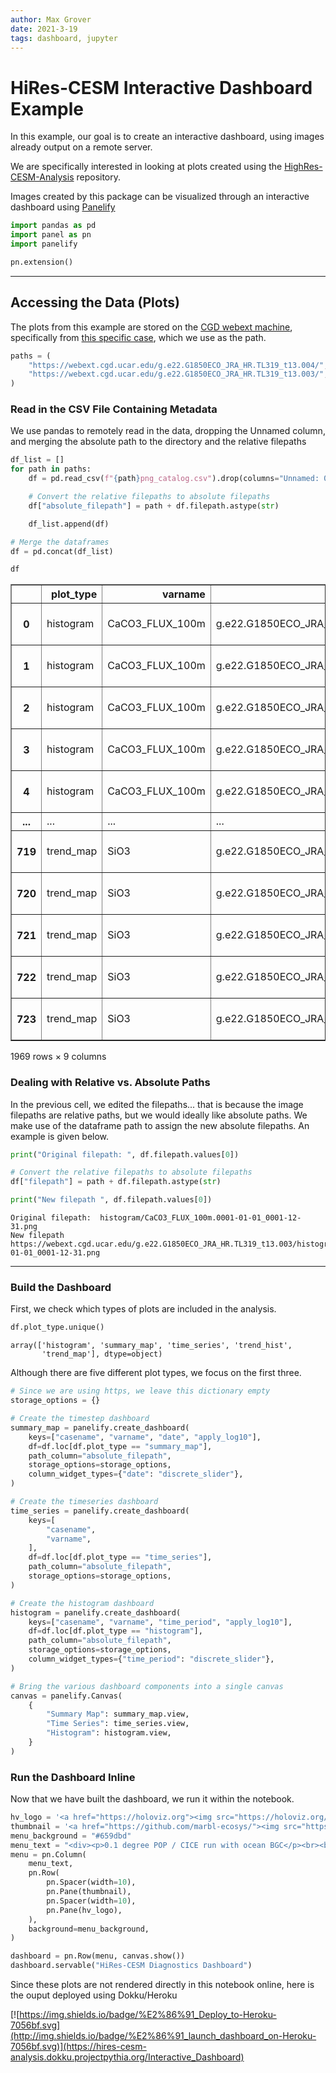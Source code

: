 ```yaml
---
author: Max Grover
date: 2021-3-19
tags: dashboard, jupyter
---
```

# HiRes-CESM Interactive Dashboard Example

In this example, our goal is to create an interactive dashboard, using images already output on a remote server.

We are specifically interested in looking at plots created using the [HighRes-CESM-Analysis](https://github.com/marbl-ecosys/HiRes-CESM-analysis) repository.

Images created by this package can be visualized through an interactive
dashboard using [Panelify](https://github.com/andersy005/panelify)



```python
import pandas as pd
import panel as pn
import panelify

pn.extension()
```





---

## Accessing the Data (Plots)

The plots from this example are stored on the
[CGD webext machine](https://webext.cgd.ucar.edu/), specifically from
[this specific case](https://webext.cgd.ucar.edu/g.e22b05.G1850ECOIAF_JRA.TL319_g17.cocco.001/),
which we use as the path.



```python
paths = (
    "https://webext.cgd.ucar.edu/g.e22.G1850ECO_JRA_HR.TL319_t13.004/",
    "https://webext.cgd.ucar.edu/g.e22.G1850ECO_JRA_HR.TL319_t13.003/",
)
```

### Read in the CSV File Containing Metadata

We use pandas to remotely read in the data, dropping the Unnamed column, and
merging the absolute path to the directory and the relative filepaths



```python
df_list = []
for path in paths:
    df = pd.read_csv(f"{path}png_catalog.csv").drop(columns="Unnamed: 0")

    # Convert the relative filepaths to absolute filepaths
    df["absolute_filepath"] = path + df.filepath.astype(str)

    df_list.append(df)

# Merge the dataframes
df = pd.concat(df_list)
```


```python
df
```




<div>
<style scoped>
    .dataframe tbody tr th:only-of-type {
        vertical-align: middle;
    }

    .dataframe tbody tr th {
        vertical-align: top;
    }

    .dataframe thead th {
        text-align: right;
    }
</style>
<table border="1" class="dataframe">
  <thead>
    <tr style="text-align: right;">
      <th></th>
      <th>plot_type</th>
      <th>varname</th>
      <th>casename</th>
      <th>apply_log10</th>
      <th>time_period</th>
      <th>isel_dict</th>
      <th>filepath</th>
      <th>date</th>
      <th>absolute_filepath</th>
    </tr>
  </thead>
  <tbody>
    <tr>
      <th>0</th>
      <td>histogram</td>
      <td>CaCO3_FLUX_100m</td>
      <td>g.e22.G1850ECO_JRA_HR.TL319_t13.004</td>
      <td>False</td>
      <td>0001-01-01_0001-12-31</td>
      <td>{}</td>
      <td>histogram/CaCO3_FLUX_100m.0001-01-01_0001-12-3...</td>
      <td>NaN</td>
      <td>https://webext.cgd.ucar.edu/g.e22.G1850ECO_JRA...</td>
    </tr>
    <tr>
      <th>1</th>
      <td>histogram</td>
      <td>CaCO3_FLUX_100m</td>
      <td>g.e22.G1850ECO_JRA_HR.TL319_t13.004</td>
      <td>True</td>
      <td>0001-01-01_0001-12-31</td>
      <td>{}</td>
      <td>histogram/CaCO3_FLUX_100m.0001-01-01_0001-12-3...</td>
      <td>NaN</td>
      <td>https://webext.cgd.ucar.edu/g.e22.G1850ECO_JRA...</td>
    </tr>
    <tr>
      <th>2</th>
      <td>histogram</td>
      <td>CaCO3_FLUX_100m</td>
      <td>g.e22.G1850ECO_JRA_HR.TL319_t13.004</td>
      <td>False</td>
      <td>0002-01-01_0002-12-31</td>
      <td>{}</td>
      <td>histogram/CaCO3_FLUX_100m.0002-01-01_0002-12-3...</td>
      <td>NaN</td>
      <td>https://webext.cgd.ucar.edu/g.e22.G1850ECO_JRA...</td>
    </tr>
    <tr>
      <th>3</th>
      <td>histogram</td>
      <td>CaCO3_FLUX_100m</td>
      <td>g.e22.G1850ECO_JRA_HR.TL319_t13.004</td>
      <td>True</td>
      <td>0002-01-01_0002-12-31</td>
      <td>{}</td>
      <td>histogram/CaCO3_FLUX_100m.0002-01-01_0002-12-3...</td>
      <td>NaN</td>
      <td>https://webext.cgd.ucar.edu/g.e22.G1850ECO_JRA...</td>
    </tr>
    <tr>
      <th>4</th>
      <td>histogram</td>
      <td>CaCO3_FLUX_100m</td>
      <td>g.e22.G1850ECO_JRA_HR.TL319_t13.004</td>
      <td>False</td>
      <td>0003-01-01_0003-12-31</td>
      <td>{}</td>
      <td>histogram/CaCO3_FLUX_100m.0003-01-01_0003-12-3...</td>
      <td>NaN</td>
      <td>https://webext.cgd.ucar.edu/g.e22.G1850ECO_JRA...</td>
    </tr>
    <tr>
      <th>...</th>
      <td>...</td>
      <td>...</td>
      <td>...</td>
      <td>...</td>
      <td>...</td>
      <td>...</td>
      <td>...</td>
      <td>...</td>
      <td>...</td>
    </tr>
    <tr>
      <th>719</th>
      <td>trend_map</td>
      <td>SiO3</td>
      <td>g.e22.G1850ECO_JRA_HR.TL319_t13.003</td>
      <td>NaN</td>
      <td>0002-01-01_0004-12-31</td>
      <td>{'z_t': 0}</td>
      <td>trend_map/SiO3.0002-01-01_0004-12-31.z_t--3510...</td>
      <td>NaN</td>
      <td>https://webext.cgd.ucar.edu/g.e22.G1850ECO_JRA...</td>
    </tr>
    <tr>
      <th>720</th>
      <td>trend_map</td>
      <td>SiO3</td>
      <td>g.e22.G1850ECO_JRA_HR.TL319_t13.003</td>
      <td>NaN</td>
      <td>0003-01-01_0004-12-31</td>
      <td>{'basins': 0}</td>
      <td>trend_map/SiO3.0003-01-01_0004-12-31.basins--A...</td>
      <td>NaN</td>
      <td>https://webext.cgd.ucar.edu/g.e22.G1850ECO_JRA...</td>
    </tr>
    <tr>
      <th>721</th>
      <td>trend_map</td>
      <td>SiO3</td>
      <td>g.e22.G1850ECO_JRA_HR.TL319_t13.003</td>
      <td>NaN</td>
      <td>0003-01-01_0004-12-31</td>
      <td>{'basins': 0}</td>
      <td>trend_map/SiO3.0003-01-01_0004-12-31.basins--G...</td>
      <td>NaN</td>
      <td>https://webext.cgd.ucar.edu/g.e22.G1850ECO_JRA...</td>
    </tr>
    <tr>
      <th>722</th>
      <td>trend_map</td>
      <td>SiO3</td>
      <td>g.e22.G1850ECO_JRA_HR.TL319_t13.003</td>
      <td>NaN</td>
      <td>0003-01-01_0004-12-31</td>
      <td>{'basins': 0}</td>
      <td>trend_map/SiO3.0003-01-01_0004-12-31.basins--I...</td>
      <td>NaN</td>
      <td>https://webext.cgd.ucar.edu/g.e22.G1850ECO_JRA...</td>
    </tr>
    <tr>
      <th>723</th>
      <td>trend_map</td>
      <td>SiO3</td>
      <td>g.e22.G1850ECO_JRA_HR.TL319_t13.003</td>
      <td>NaN</td>
      <td>0003-01-01_0004-12-31</td>
      <td>{'basins': 0}</td>
      <td>trend_map/SiO3.0003-01-01_0004-12-31.basins--P...</td>
      <td>NaN</td>
      <td>https://webext.cgd.ucar.edu/g.e22.G1850ECO_JRA...</td>
    </tr>
  </tbody>
</table>
<p>1969 rows × 9 columns</p>
</div>



### Dealing with Relative vs. Absolute Paths

In the previous cell, we edited the filepaths... that is because the image filepaths are relative paths, but we would ideally like absolute paths. We make use of the dataframe path to assign the new absolute filepaths. An example is given below.



```python
print("Original filepath: ", df.filepath.values[0])

# Convert the relative filepaths to absolute filepaths
df["filepath"] = path + df.filepath.astype(str)

print("New filepath ", df.filepath.values[0])
```

    Original filepath:  histogram/CaCO3_FLUX_100m.0001-01-01_0001-12-31.png
    New filepath  https://webext.cgd.ucar.edu/g.e22.G1850ECO_JRA_HR.TL319_t13.003/histogram/CaCO3_FLUX_100m.0001-01-01_0001-12-31.png


---

### Build the Dashboard

First, we check which types of plots are included in the analysis.



```python
df.plot_type.unique()
```




    array(['histogram', 'summary_map', 'time_series', 'trend_hist',
           'trend_map'], dtype=object)



Although there are five different plot types, we focus on the first three.


```python
# Since we are using https, we leave this dictionary empty
storage_options = {}

# Create the timestep dashboard
summary_map = panelify.create_dashboard(
    keys=["casename", "varname", "date", "apply_log10"],
    df=df.loc[df.plot_type == "summary_map"],
    path_column="absolute_filepath",
    storage_options=storage_options,
    column_widget_types={"date": "discrete_slider"},
)

# Create the timeseries dashboard
time_series = panelify.create_dashboard(
    keys=[
        "casename",
        "varname",
    ],
    df=df.loc[df.plot_type == "time_series"],
    path_column="absolute_filepath",
    storage_options=storage_options,
)

# Create the histogram dashboard
histogram = panelify.create_dashboard(
    keys=["casename", "varname", "time_period", "apply_log10"],
    df=df.loc[df.plot_type == "histogram"],
    path_column="absolute_filepath",
    storage_options=storage_options,
    column_widget_types={"time_period": "discrete_slider"},
)

# Bring the various dashboard components into a single canvas
canvas = panelify.Canvas(
    {
        "Summary Map": summary_map.view,
        "Time Series": time_series.view,
        "Histogram": histogram.view,
    }
)
```

### Run the Dashboard Inline

Now that we have built the dashboard, we run it within the notebook.



```python
hv_logo = '<a href="https://holoviz.org"><img src="https://holoviz.org/assets/holoviz-logo-stacked.svg" width=80></a>'
thumbnail = '<a href="https://github.com/marbl-ecosys/"><img src="https://raw.githubusercontent.com/NCAR/cesm-lens-aws/master/thumbnail.png" width=80 height=80></a>'
menu_background = "#659dbd"
menu_text = "<div><p>0.1 degree POP / CICE run with ocean BGC</p><br><br><p><a href='https://github.com/marbl-ecosys/HiRes-CESM-analysis'>HiRes-CESM analysis repo</a></p><p><a href='https://github.com/andersy005/HiRes-CESM-dashboard'>HiRes-CESM dashboard repo</a></p></div><br><br>"
menu = pn.Column(
    menu_text,
    pn.Row(
        pn.Spacer(width=10),
        pn.Pane(thumbnail),
        pn.Spacer(width=10),
        pn.Pane(hv_logo),
    ),
    background=menu_background,
)

dashboard = pn.Row(menu, canvas.show())
dashboard.servable("HiRes-CESM Diagnostics Dashboard")
```

Since these plots are not rendered directly in this notebook online, here is the ouput deployed using Dokku/Heroku

[![https://img.shields.io/badge/%E2%86%91_Deploy_to-Heroku-7056bf.svg](http://img.shields.io/badge/%E2%86%91_launch_dashboard_on-Heroku-7056bf.svg)](https://hires-cesm-analysis.dokku.projectpythia.org/Interactive_Dashboard)
